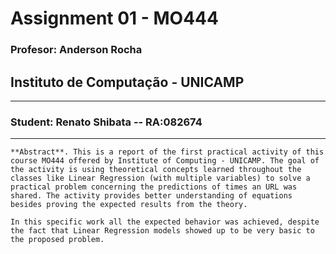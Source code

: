 # Assignment 01 - MO444 
### Profesor: Anderson Rocha
## Instituto de Computação - UNICAMP
-----------------
### Student: Renato  Shibata -- RA:082674

----------------

    **Abstract**. This is a report of the first practical activity of this course MO444 offered by Institute of Computing - UNICAMP. The goal of the activity is using theoretical concepts learned throughout the classes like Linear Regression (with multiple variables) to solve a practical problem concerning the predictions of times an URL was shared. The activity provides better understanding of equations besides proving the expected results from the theory.

	In this specific work all the expected behavior was achieved, despite the fact that Linear Regression models showed up to be very basic to the proposed problem.
    


